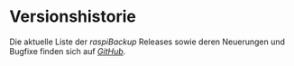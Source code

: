 # Versionshistorie

Die aktuelle Liste der *raspiBackup* Releases sowie deren Neuerungen und
Bugfixe finden sich auf [*GitHub*](https://github.com/framps/raspiBackup/releases).

[.status]: rft
[.source]: https://www.linux-tips-and-tricks.de/de/raspibackupcategoried/432-raspibackup-versionshistorie
[.source]: https://www.linux-tips-and-tricks.de/en/raspibackupcategorye/433-raspibackup-versionshistory
